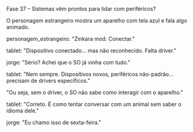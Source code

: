 Fase 37 – Sistemas vêm prontos para lidar com periféricos?

O personagem estrangeiro mostra um aparelho com tela azul e fala algo animado.

personagem_estrangeiro: "Zinkara mod. Conectar."

tablet: "Dispositivo conectado... mas não reconhecido. Falta driver."

jorge: "Sério? Achei que o SO já vinha com tudo."

tablet: "Nem sempre. Dispositivos novos, periféricos não-padrão... precisam de drivers específicos."

"Ou seja, sem o driver, o SO não sabe como interagir com o aparelho."

tablet: "Correto. É como tentar conversar com um animal sem saber o idioma dele."

jorge: "Eu chamo isso de sexta-feira."

